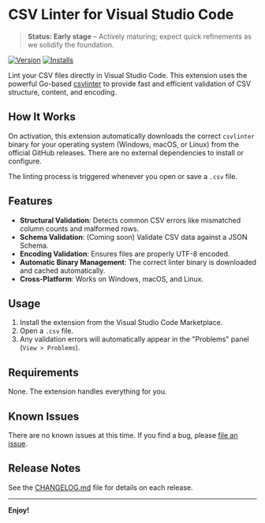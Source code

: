 # CSV Linter for Visual Studio Code

> **Status: Early stage** – Actively maturing; expect quick refinements as we solidify the foundation.

[![Version](https://img.shields.io/visual-studio-marketplace/v/csvlinter.csvlinter-vscode?label=VS%20Marketplace)](https://marketplace.visualstudio.com/items?itemName=csvlinter.csvlinter-vscode)
[![Installs](https://img.shields.io/visual-studio-marketplace/i/csvlinter.csvlinter-vscode)](https://marketplace.visualstudio.com/items?itemName=csvlinter.csvlinter-vscode)

Lint your CSV files directly in Visual Studio Code. This extension uses the powerful Go-based [csvlinter](https://github.com/csvlinter/vscode-extension) to provide fast and efficient validation of CSV structure, content, and encoding.


## How It Works

On activation, this extension automatically downloads the correct `csvlinter` binary for your operating system (Windows, macOS, or Linux) from the official GitHub releases. There are no external dependencies to install or configure.

The linting process is triggered whenever you open or save a `.csv` file.

## Features

- **Structural Validation**: Detects common CSV errors like mismatched column counts and malformed rows.
- **Schema Validation**: (Coming soon) Validate CSV data against a JSON Schema.
- **Encoding Validation**: Ensures files are properly UTF-8 encoded.
- **Automatic Binary Management**: The correct linter binary is downloaded and cached automatically.
- **Cross-Platform**: Works on Windows, macOS, and Linux.

## Usage

1.  Install the extension from the Visual Studio Code Marketplace.
2.  Open a `.csv` file.
3.  Any validation errors will automatically appear in the "Problems" panel (`View > Problems`).

## Requirements

None. The extension handles everything for you.

## Known Issues

There are no known issues at this time. If you find a bug, please [file an issue](https://github.com/csvlinter/vscode-extension/issues).

## Release Notes

See the [CHANGELOG.md](CHANGELOG.md) file for details on each release.

---

**Enjoy!**
